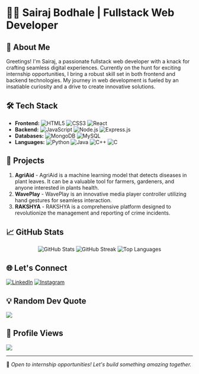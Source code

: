 # 👨‍💻 Sairaj Bodhale | Fullstack Web Developer

## 🚀 About Me
Greetings! I'm Sairaj, a passionate fullstack web developer with a knack for crafting seamless digital experiences. Currently on the hunt for exciting internship opportunities, I bring a robust skill set in both frontend and backend technologies. My journey in web development is fueled by an insatiable curiosity and a drive to create innovative solutions.

## 🛠️ Tech Stack
- **Frontend:** ![HTML5](https://img.shields.io/badge/HTML5-%23E34F26.svg?style=for-the-badge&logo=html5&logoColor=white) ![CSS3](https://img.shields.io/badge/CSS3-%231572B6.svg?style=for-the-badge&logo=css3&logoColor=white)  ![React](https://img.shields.io/badge/React-%2320232a.svg?style=for-the-badge&logo=react&logoColor=%2361DAFB)
- **Backend:** ![JavaScript](https://img.shields.io/badge/JavaScript-%23323330.svg?style=for-the-badge&logo=javascript&logoColor=%23F7DF1E) ![Node.js](https://img.shields.io/badge/Node.js-6DA55F?style=for-the-badge&logo=node.js&logoColor=white) ![Express.js](https://img.shields.io/badge/Express.js-%23404d59.svg?style=for-the-badge&logo=express&logoColor=%2361DAFB)
- **Databases:** ![MongoDB](https://img.shields.io/badge/MongoDB-%234ea94b.svg?style=for-the-badge&logo=mongodb&logoColor=white) ![MySQL](https://img.shields.io/badge/MySQL-4479A1.svg?style=for-the-badge&logo=mysql&logoColor=white)
- **Languages:** ![Python](https://img.shields.io/badge/Python-3670A0?style=for-the-badge&logo=python&logoColor=ffdd54) ![Java](https://img.shields.io/badge/Java-%23ED8B00.svg?style=for-the-badge&logo=openjdk&logoColor=white) ![C++](https://img.shields.io/badge/C++-%2300599C.svg?style=for-the-badge&logo=c%2B%2B&logoColor=white) ![C](https://img.shields.io/badge/C-%2300599C.svg?style=for-the-badge&logo=c&logoColor=white)

## 🌟 Projects
1. **AgriAid** - AgriAid is a machine learning model that detects diseases in plant leaves. It can be a valuable tool for farmers, gardeners, and anyone interested 
                 in plants health.
2. **WavePlay** - WavePlay is an innovative media player controller utilizing hand gestures for seamless interaction. 
3. **RAKSHYA** - RAKSHYA is a comprehensive platform designed to revolutionize the management and reporting of crime incidents. 

## 📈 GitHub Stats
<div align="center">
  <img src="https://github-readme-stats.vercel.app/api?username=sairajB&theme=radical&hide_border=false&include_all_commits=true&count_private=true" alt="GitHub Stats" />
  <img src="https://github-readme-streak-stats.herokuapp.com/?user=sairajB&theme=radical&hide_border=false" alt="GitHub Streak" />
  <img src="https://github-readme-stats.vercel.app/api/top-langs/?username=sairajB&theme=radical&hide_border=false&include_all_commits=true&count_private=true&layout=compact" alt="Top Languages" />
</div>

## 🌐 Let's Connect
[![LinkedIn](https://img.shields.io/badge/LinkedIn-%230077B5.svg?style=for-the-badge&logo=linkedin&logoColor=white)](https://www.linkedin.com/in/sairaj-bodhale/)
[![Instagram](https://img.shields.io/badge/Instagram-%23E4405F.svg?style=for-the-badge&logo=Instagram&logoColor=white)](https://instagram.com/sairajbodhale)

## 💡 Random Dev Quote
![](https://quotes-github-readme.vercel.app/api?type=horizontal&theme=radical)

## 👀 Profile Views
![](https://visitcount.itsvg.in/api?id=sairajB&icon=5&color=6)

---

💼 *Open to internship opportunities! Let's build something amazing together.*
